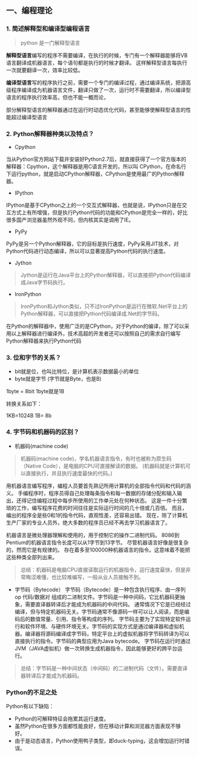 ## 一、编程理论

### 1. 简述解释型和编译型编程语言
> python 是一门解释型语言

**解释型语言**编写的程序不需要编译，在执行的时候，专门有一个解释器能够将VB语言翻译成机器语言，每个语句都是执行的时候才翻译。
这样解释型语言每执行一次就要翻译一次，效率比较低。

**编译型语言**写的程序执行之前，需要一个专门的编译过程，通过编译系统，把源高级程序编译成为机器语言文件，翻译只做了一次，运行时不需要翻译，所以编译型语言的程序执行效率高，但也不能一概而论，

部分解释型语言的解释器通过在运行时动态优化代码，甚至能够使解释型语言的性能超过编译型语言

### 2. Python解释器种类以及特点？

* Cpython

当从Python官方网站下载并安装好Python2.7后，就直接获得了一个官方版本的解释器：Cpython，这个解释器是用C语言开发的，所以叫 CPython，在命名行下运行python，就是启动CPython解释器，CPython是使用最广的Python解释器。

* IPython

IPython是基于CPython之上的一个交互式解释器，也就是说，IPython只是在交互方式上有所增强，但是执行Python代码的功能和CPython是完全一样的，好比很多国产浏览器虽然外观不同，但内核其实是调用了IE。

* PyPy

PyPy是另一个Python解释器，它的目标是执行速度，PyPy采用JIT技术，对Python代码进行动态编译，所以可以显著提高Python代码的执行速度。

* Jython
 > Jython是运行在Java平台上的Python解释器，可以直接把Python代码编译成Java字节码执行。

* IronPython
> IronPython和Jython类似，只不过IronPython是运行在微软.Net平台上的Python解释器，可以直接把Python代码编译成.Net的字节码。

在Python的解释器中，使用广泛的是CPython，对于Python的编译，除了可以采用以上解释器进行编译外，技术高超的开发者还可以按照自己的需求自行编写Python解释器来执行Python代码

### 3. 位和字节的关系？

* bit就是位，也叫比特位，是计算机表示数据最小的单位
* byte就是字节  (字节就是Byte，也是B)

1byte = 8bit 1byte就是1B 

转换关系如下：

1KB=1024B   1B= 8b

### 4. 字节码和机器码的区别？

* 机器码(machine code)
> 机器码(machine code)，学名机器语言指令，有时也被称为原生码（Native Code），是电脑的CPU可直接解读的数据。
(机器码就是计算机可以直接执行，并且执行速度最快的代码。)

用机器语言编写程序，编程人员要首先熟记所用计算机的全部指令代码和代码的涵义。
手编程序时，程序员得自己处理每条指令和每一数据的存储分配和输入输出，还得记住编程过程中每步所使用的工作单元处在何种状态。
这是一件十分繁琐的工作，编写程序花费的时间往往是实际运行时间的几十倍或几百倍。
而且，编出的程序全是些0和1的指令代码，直观性差，还容易出错。
现在，除了计算机生产厂家的专业人员外，绝大多数的程序员已经不再去学习机器语言了。

机器语言是微处理器理解和使用的，用于控制它的操作二进制代码。
8086到Pentium的机器语言指令长度可以从1字节到13字节。
尽管机器语言好像是很复杂的，然而它是有规律的。
存在着多至100000种机器语言的指令。这意味着不能把这些种类全部列出来。

> 总结：机器码是电脑CPU直接读取运行的机器指令，运行速度最快，但是非常晦涩难懂，也比较难编写，一般从业人员接触不到。

*  字节码（Bytecode）
字节码（Bytecode）是一种包含执行程序、由一序列 op 代码/数据对 组成的二进制文件。字节码是一种中间码，它比机器码更抽象，需要直译器转译后才能成为机器码的中间代码。
通常情况下它是已经经过编译，但与特定机器码无关。字节码通常不像源码一样可以让人阅读，而是编码后的数值常量、引用、指令等构成的序列。
字节码主要为了实现特定软件运行和软件环境、与硬件环境无关。字节码的实现方式是通过编译器和虚拟机器。编译器将源码编译成字节码，特定平台上的虚拟机器将字节码转译为可以直接执行的指令。字节码的典型应用为Java bytecode。
字节码在运行时通过JVM（JAVA虚拟机）做一次转换生成机器指令，因此能够更好的跨平台运行。

> 总结：字节码是一种中间状态（中间码）的二进制代码（文件）。需要直译器转译后才能成为机器码。


### Python的不足之处

Python有以下缺陷：

 * Python的可解释特征会拖累其运行速度。
 * 虽然Python在很多方面都性能良好，但在移动计算和浏览器方面表现不够好。
 * 由于是动态语言，Python使用鸭子类型，即duck-typing，这会增加运行时错误。
